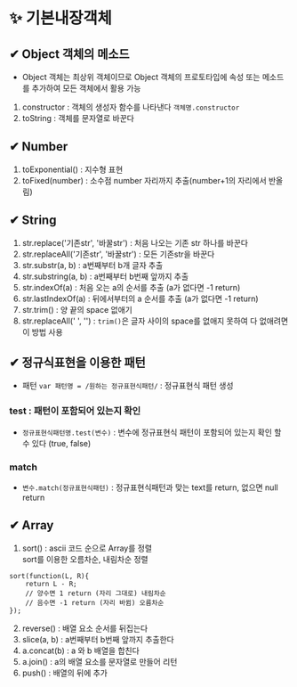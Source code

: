 # ✨ 기본내장객체
## ✔ Object 객체의 메소드
- Object 객체는 최상위 객체이므로 Object 객체의 프로토타입에 속성 또는 메소드를 추가하여 모든 객체에서 활용 가능
1. constructor : 객체의 생성자 함수를 나타낸다 `객체명.constructor`
2. toString : 객체를 문자열로 바꾼다

## ✔ Number
1. toExponential() : 지수형 표현
2. toFixed(number) : 소수점 number 자리까지 추출(number+1의 자리에서 반올림)

## ✔ String
1. str.replace('기존str', '바꿀str') : 처음 나오는 기존 str 하나를 바꾼다
2. str.replaceAll('기존str', '바꿀str') : 모든 기존str을 바꾼다
3. str.substr(a, b) :  a번째부터 b개 글자 추출
4. str.substring(a, b) : a번째부터 b번째 앞까지 추출
5. str.indexOf(a) : 처음 오는 a의 순서를 추출 (a가 없다면 -1 return)
6. str.lastIndexOf(a) : 뒤에서부터의 a 순서를 추출 (a가 없다면 -1 return)
7. str.trim() : 양 끝의 space 없애기 
8. str.replaceAll(' ', '') : `trim()`은 글자 사이의 space를 없애지 못하여 다 없애려면 이 방법 사용

## ✔ 정규식표현을 이용한 패턴
- 패턴
`var 패턴명 = /원하는 정규표현식패턴/` : 정규표현식 패턴 생성
### test : 패턴이 포함되어 있는지 확인
- `정규표현식패턴명.test(변수)`    : 변수에 정규표현식 패턴이 포함되어 있는지 확인 할 수 있다 (true, false)

### match
- `변수.match(정규표현식패턴)` :  정규표현식패턴과 맞는 text를 return, 없으면 null return

## ✔ Array
1. sort() : ascii 코드 순으로 Array를 정렬  
sort를 이용한 오름차순, 내림차순 정렬
```
sort(function(L, R){
    return L - R;   
    // 양수면 1 return (자리 그대로) 내림차순
    // 음수면 -1 return (자리 바뀜) 오름차순
});
```
2. reverse() : 배열 요소 순서를 뒤집는다
3. slice(a, b) : a번째부터 b번째 앞까지 추출한다
4. a.concat(b) : a 와 b 배열을 합친다
5. a.join() : a의 배열 요소를 문자열로 만들어 리턴
6. push() : 배열의 뒤에 추가